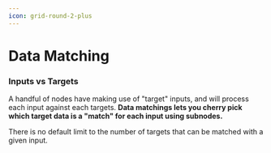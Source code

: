 ```yaml
---
icon: grid-round-2-plus
---
```


# Data Matching

### Inputs vs Targets

A handful of nodes have making use of "target" inputs, and will process each input against each targets. **Data matchings lets you cherry pick which target data is a "match" for each input using subnodes.**

There is no default limit to the number of targets that can be matched with a given input.



